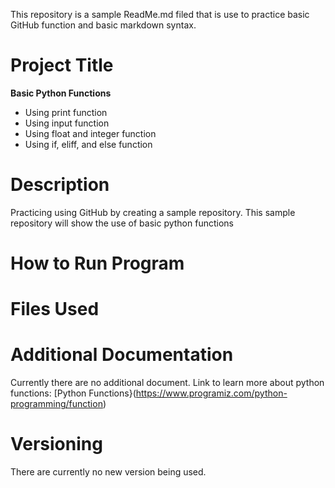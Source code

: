 This repository is a sample ReadMe.md filed that is use to practice basic GitHub function and basic markdown syntax.

# Project Title
**Basic Python Functions**
- Using print function
- Using input function
- Using float and integer function
- Using if, eliff, and else function

# Description
Practicing using GitHub by creating a sample repository. This sample repository will show the use of basic python functions

# How to Run Program



# Files Used


# Additional Documentation
Currently there are no additional document. 
Link to learn more about python functions: 
[Python Functions}(https://www.programiz.com/python-programming/function)


# Versioning
There are currently no new version being used.
